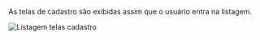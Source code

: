 As telas de cadastro são exibidas assim que o usuário entra na listagem.

![Listagem telas cadastro](/media/manual/lista_tela_cadastro.jpeg)